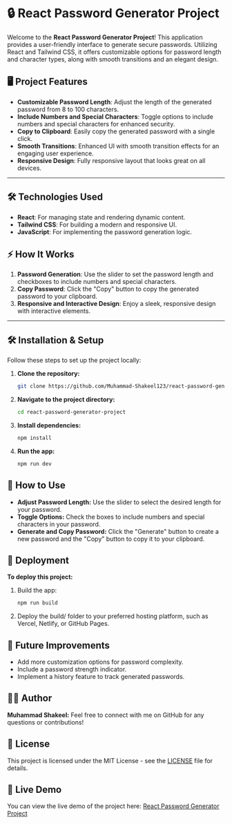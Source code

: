# 🔒 React Password Generator Project

Welcome to the **React Password Generator Project**! This application provides a user-friendly interface to generate secure passwords. Utilizing React and Tailwind CSS, it offers customizable options for password length and character types, along with smooth transitions and an elegant design.

## 🖥️ Project Features

- **Customizable Password Length**: Adjust the length of the generated password from 8 to 100 characters.
- **Include Numbers and Special Characters**: Toggle options to include numbers and special characters for enhanced security.
- **Copy to Clipboard**: Easily copy the generated password with a single click.
- **Smooth Transitions**: Enhanced UI with smooth transition effects for an engaging user experience.
- **Responsive Design**: Fully responsive layout that looks great on all devices.

---

## 🛠️ Technologies Used

- **React**: For managing state and rendering dynamic content.
- **Tailwind CSS**: For building a modern and responsive UI.
- **JavaScript**: For implementing the password generation logic.

## ⚡ How It Works

1. **Password Generation**: Use the slider to set the password length and checkboxes to include numbers and special characters.
2. **Copy Password**: Click the "Copy" button to copy the generated password to your clipboard.
3. **Responsive and Interactive Design**: Enjoy a sleek, responsive design with interactive elements.

---

## 🛠️ Installation & Setup

Follow these steps to set up the project locally:

1. **Clone the repository:**
   ```bash
   git clone https://github.com/Muhammad-Shakeel123/react-password-generator-project.git
   ```
2. **Navigate to the project directory:**
    ```bash
    cd react-password-generator-project
    ```
3. **Install dependencies:**
    ```bash
    npm install
    ```
4. **Run the app:**
    ```bash
    npm run dev
    ```

## 📝 How to Use
- **Adjust Password Length:** Use the slider to select the desired length for your password.
- **Toggle Options:** Check the boxes to include numbers and special characters in your password.
- **Generate and Copy Password:** Click the "Generate" button to create a new password and the "Copy" button to copy it to your clipboard.

## 🚀 Deployment
**To deploy this project:**

1. Build the app:
    ```bash
    npm run build
    ```
2. Deploy the build/ folder to your preferred hosting platform, such as Vercel, Netlify, or GitHub Pages.

## 🌟 Future Improvements
- Add more customization options for password complexity.
- Include a password strength indicator.
- Implement a history feature to track generated passwords.

## 👨‍💻 Author
**Muhammad Shakeel:**
Feel free to connect with me on GitHub for any questions or contributions!

## 📜 License

This project is licensed under the MIT License - see the [LICENSE](LICENSE) file for details.

## 🚀 Live Demo

You can view the live demo of the project here: [React Password Generator Project](https://react-password-generator-project-i7atiqqur.vercel.app)
